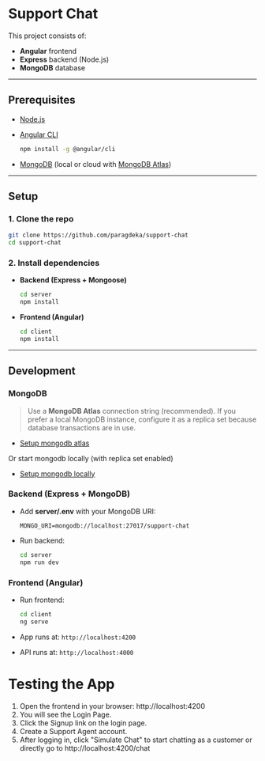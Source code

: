 # Support Chat

This project consists of:

- **Angular** frontend
- **Express** backend (Node.js)
- **MongoDB** database

---

## Prerequisites

- [Node.js](https://nodejs.org/)
- [Angular CLI](https://angular.dev/tools/cli)

  ```bash
  npm install -g @angular/cli
  ```

- [MongoDB](https://www.mongodb.com/try/download/community) (local or cloud with [MongoDB Atlas](https://www.mongodb.com/atlas))

---

## Setup

### 1. Clone the repo

```bash
git clone https://github.com/paragdeka/support-chat
cd support-chat
```

### 2. Install dependencies

- **Backend (Express + Mongoose)**

  ```bash
  cd server
  npm install
  ```

- **Frontend (Angular)**

  ```bash
  cd client
  npm install
  ```

---

## Development

### MongoDB

> Use a **MongoDB Atlas** connection string (recommended). If you prefer a local MongoDB instance, configure it as a replica set because database transactions are in use.

- [Setup mongodb atlas](https://www.youtube.com/watch?v=jXgJyuBeb_o)

Or start mongodb locally (with replica set enabled)

- [Setup mongodb locally](https://www.linkedin.com/pulse/comprehensive-guide-setting-up-mongodb-locally-macos-parasuraman-vulrc)

### Backend (Express + MongoDB)

- Add **server/.env** with your MongoDB URI:

  ```
  MONGO_URI=mongodb://localhost:27017/support-chat
  ```

- Run backend:

  ```bash
  cd server
  npm run dev
  ```

### Frontend (Angular)

- Run frontend:

  ```bash
  cd client
  ng serve
  ```

- App runs at: `http://localhost:4200`
- API runs at: `http://localhost:4000`

# Testing the App

1. Open the frontend in your browser: http://localhost:4200
2. You will see the Login Page.
3. Click the Signup link on the login page.
4. Create a Support Agent account.
5. After logging in, click "Simulate Chat" to start chatting as a customer or directly go to http://localhost:4200/chat
